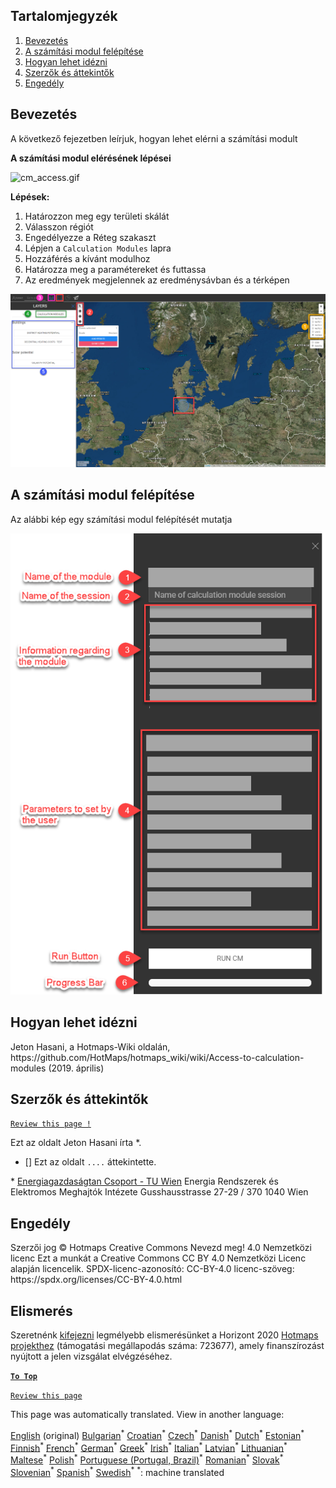 <h2> Tartalomjegyzék </h2><ol><li> <a href="#Introduction">Bevezetés</a> </li><li> <a href="#Structure-of-a-calculation-module">A számítási modul felépítése</a> </li><li> <a href="#How-to-cite">Hogyan lehet idézni</a> </li><li> <a href="#Authors-and-reviewers">Szerzők és áttekintők</a> </li><li> <a href="#License">Engedély</a> </li></ol><h2> Bevezetés </h2><p> A következő fejezetben leírjuk, hogyan lehet elérni a számítási modult </p><p> <strong>A számítási modul elérésének lépései</strong> </p><p><img alt="cm_access.gif" src="https://github.com/HotMaps/hotmaps_wiki/blob/master/Images/general_tool_functionalities_and_structure/calculation_module_access.gif"/></p><p> <strong>Lépések:</strong> </p><ol><li> Határozzon meg egy területi skálát </li><li> Válasszon régiót </li><li> Engedélyezze a Réteg szakaszt </li><li> Lépjen a <code>Calculation Modules</code> lapra </li><li> Hozzáférés a kívánt modulhoz </li><li> Határozza meg a paramétereket és futtassa </li><li> Az eredmények megjelennek az eredménysávban és a térképen </li></ol><p><img alt="cm_access.png" src="https://github.com/HotMaps/hotmaps_wiki/blob/master/Images/general_tool_functionalities_and_structure/calculation_module_access.png"/></p><h2> A számítási modul felépítése </h2><p> Az alábbi kép egy számítási modul felépítését mutatja </p><p><img alt="cm_structure_png" src="https://github.com/HotMaps/hotmaps_wiki/blob/master/Images/general_tool_functionalities_and_structure/calculation_module_structure.png"/></p><h2> Hogyan lehet idézni </h2><p> Jeton Hasani, a Hotmaps-Wiki oldalán, https://github.com/HotMaps/hotmaps_wiki/wiki/Access-to-calculation-modules (2019. április) </p><h2> Szerzők és áttekintők </h2><p> <code><a href="https://github.com/HotMaps/hotmaps_wiki/wiki/CM-Access/_edit">Review this page !</a></code> </p> <p> Ezt az oldalt Jeton Hasani írta *. </p><ul><li> [] Ezt az oldalt <code>....</code> áttekintette. </li></ul><p> * <a href="https://eeg.tuwien.ac.at/">Energiagazdaságtan Csoport - TU Wien</a> Energia Rendszerek és Elektromos Meghajtók Intézete Gusshausstrasse 27-29 / 370 1040 Wien </p><h2> Engedély </h2><p> Szerzői jog © Hotmaps Creative Commons Nevezd meg! 4.0 Nemzetközi licenc Ezt a munkát a Creative Commons CC BY 4.0 Nemzetközi Licenc alapján licencelik. SPDX-licenc-azonosító: CC-BY-4.0 licenc-szöveg: https://spdx.org/licenses/CC-BY-4.0.html </p><h2> Elismerés </h2><p> Szeretnénk <a href="https://www.hotmaps-project.eu">kifejezni</a> legmélyebb elismerésünket a Horizont 2020 <a href="https://www.hotmaps-project.eu">Hotmaps projekthez</a> (támogatási megállapodás száma: 723677), amely finanszírozást nyújtott a jelen vizsgálat elvégzéséhez. </p><p><ins> <code><strong><a href="#table-of-contents">To Top</a></strong></code> </ins> </p><p> <code><a href="https://github.com/HotMaps/hotmaps_wiki/wiki/CM-Access/_edit/#Authors-and-reviewers">Review this page</a></code> </p>

This page was automatically translated. View in another language:

[English](en-Access-to-calculation-modules) (original) [Bulgarian](bg-Access-to-calculation-modules)<sup>\*</sup> [Croatian](hr-Access-to-calculation-modules)<sup>\*</sup> [Czech](cs-Access-to-calculation-modules)<sup>\*</sup> [Danish](da-Access-to-calculation-modules)<sup>\*</sup> [Dutch](nl-Access-to-calculation-modules)<sup>\*</sup> [Estonian](et-Access-to-calculation-modules)<sup>\*</sup> [Finnish](fi-Access-to-calculation-modules)<sup>\*</sup> [French](fr-Access-to-calculation-modules)<sup>\*</sup> [German](de-Access-to-calculation-modules)<sup>\*</sup> [Greek](el-Access-to-calculation-modules)<sup>\*</sup>  [Irish](ga-Access-to-calculation-modules)<sup>\*</sup> [Italian](it-Access-to-calculation-modules)<sup>\*</sup> [Latvian](lv-Access-to-calculation-modules)<sup>\*</sup> [Lithuanian](lt-Access-to-calculation-modules)<sup>\*</sup> [Maltese](mt-Access-to-calculation-modules)<sup>\*</sup> [Polish](pl-Access-to-calculation-modules)<sup>\*</sup> [Portuguese (Portugal, Brazil)](pt-Access-to-calculation-modules)<sup>\*</sup> [Romanian](ro-Access-to-calculation-modules)<sup>\*</sup> [Slovak](sk-Access-to-calculation-modules)<sup>\*</sup> [Slovenian](sl-Access-to-calculation-modules)<sup>\*</sup> [Spanish](es-Access-to-calculation-modules)<sup>\*</sup> [Swedish](sv-Access-to-calculation-modules)<sup>\*</sup>
<sup>\*</sup>: machine translated
